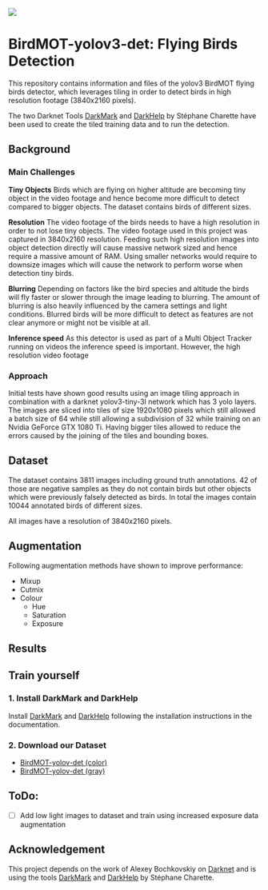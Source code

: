 ![](demo_BirdMOT-det-yolov3-tiled.gif)
# BirdMOT-yolov3-det: Flying Birds Detection 
This repository contains information and files of the yolov3 BirdMOT flying birds detector, which leverages tiling in order to detect birds in high resolution footage (3840x2160 pixels). 

<!---
#ToDo: More Words on FIDS?
--->

<!---
#ToDo: gif?
--->

The two Darknet Tools [DarkMark](https://github.com/stephanecharette/DarkMark/) and [DarkHelp](https://github.com/stephanecharette/DarkHelp) by Stéphane Charette have been used to create the tiled training data and to run the detection. 

## Background
### Main Challenges
**Tiny Objects**
Birds which are flying on higher altitude are becoming tiny object in the video footage and hence become more difficult to detect compared to bigger objects. The dataset contains birds of different sizes.

**Resolution**
The video footage of the birds needs to have a high resolution in order to not lose tiny objects. The video footage used in this project was captured in 3840x2160 resolution. Feeding such high resolution images into object detection directly will cause massive network sized and hence require a massive amount of RAM. Using smaller networks would require to downsize images which will cause the network to perform worse when detection tiny birds.

**Blurring** 
Depending on factors like the bird species and altitude the birds will fly faster or slower through the image leading to blurring. The amount of blurring is also heavily influenced by the camera settings and light conditions. Blurred birds will be more difficult to detect as features are not clear anymore or might not be visible at all.

**Inference speed**
As this detector is used as part of a Multi Object Tracker running on videos the inference speed is important. However, the high resolution video footage 

### Approach
Initial tests have shown good results using an image tiling approach in combination with a darknet yolov3-tiny-3l  network which has 3 yolo layers. The images are sliced into tiles of size 1920x1080 pixels which still allowed a batch size of 64 while still allowing a subdivision of 32 while training on an Nvidia GeForce GTX  1080 Ti. Having bigger tiles allowed to reduce the errors caused by the joining of the tiles and bounding boxes.

## Dataset
The dataset contains 3811 images including ground truth annotations. 42 of those are negative samples as they do not contain birds but other objects which were previously falsely detected as birds. In total the images contain 10044 annotated birds of different sizes.

All images have a resolution of 3840x2160 pixels.

## Augmentation
Following augmentation methods have shown to improve performance:
- Mixup
- Cutmix
- Colour
  - Hue
  - Saturation
  - Exposure

## Results

## Train yourself
### 1. Install DarkMark and DarkHelp
Install [DarkMark](https://github.com/stephanecharette/DarkMark/) and [DarkHelp](https://github.com/stephanecharette/DarkHelp) following the installation instructions in the documentation.

### 2. Download our Dataset
- [BirdMOT-yolov-det (color)]()
- [BirdMOT-yolov-det (gray)]()


## ToDo:
- [ ] Add low light images to dataset and train using increased exposure data augmentation

<!---
## Citation


--->


## Acknowledgement
This project depends on the work of Alexey Bochkovskiy on [Darknet](https://github.com/AlexeyAB/darknet) and is using the tools  [DarkMark](https://github.com/stephanecharette/DarkMark/) and [DarkHelp](https://github.com/stephanecharette/DarkHelp) by Stéphane Charette. 




<!---
The number of negative samples (empty images): 11007.

The number of new image tiles created: 15244.

The number of random crop & zoom images created: 7381.

--->

<!---

The number of negative samples (empty images): 10985.

The number of new image tiles created: 15244.

The number of random crop & zoom images created: 7330.


--->
<!---
The number of negative samples (empty images): 9249.

The number of new image tiles created: 15244.

IMPORTANT: 158 images were skipped because they have not yet been annotated.
--->

<!---

DarkHelp yolov3-tiny-3l-1920-1080-mixup-true-cutmix-true-gray_incl_negatives.cfg yolov3-tiny-3l-1920-1080-mixup-true-cutmix-true-gray_incl_negatives_best.weights yolov3-tiny-3l-1920-1080-mixup-true-cutmix-true-gray_incl_negatives.names -a 1920x1080 -s -g --keep --tiles true -t 0.15 --tile-edge 0.4 --tile-rect 2.7 --nms 0.2 -d false --autohide false /media/data/many_bird_export/MOT/MOT-1658226941_zoex_1544357_1544441/img1/*.jpg


--->

